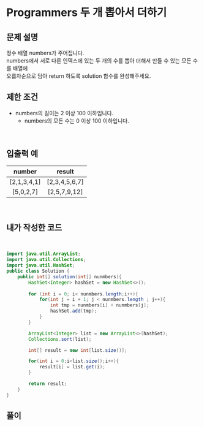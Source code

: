 # **Programmers 두 개 뽑아서 더하기**

## **문제 설명**
정수 배열 numbers가 주어집니다.  
numbers에서 서로 다른 인덱스에 있는 두 개의 수를 뽑아 더해서 만들 수 있는 모든 수를 배열에  
오름차순으로 담아 return 하도록 solution 함수를 완성해주세요.

## **제한 조건**
* numbers의 길이는 2 이상 100 이하입니다.
  * numbers의 모든 수는 0 이상 100 이하입니다.
<br>

## **입출력 예**

|number|result|
|:--:|:--:|
|[2,1,3,4,1]|[2,3,4,5,6,7]|
|[5,0,2,7]|[2,5,7,9,12]|
<br>


## **내가 작성한 코드**  
<br>

```java
import java.util.ArrayList;
import java.util.Collections;
import java.util.HashSet;
public class Solution {
    public int[] solution(int[] nunmbers){
        HashSet<Integer> hashSet = new HashSet<>();
        
        for (int i = 0; i< nunmbers.length;i++){
            for(int j = i + 1; j < nunmbers.length ; j++){
                int tmp = nunmbers[i] + nunmbers[j];
                hashSet.add(tmp);
            }
        }

        ArrayList<Integer> list = new ArrayList<>(hashSet);
        Collections.sort(list);

        int[] result = new int[list.size()];

        for(int i = 0;i<list.size();i++){
            result[i] = list.get(i);
        }

        return result;
    }
}
```

## **풀이**  
